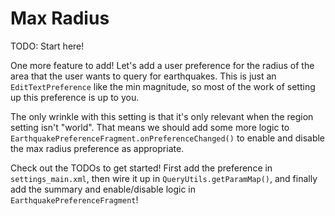 # Max Radius

TODO: Start here!

One more feature to add! Let's add a user preference for the radius of the area that the user wants to query for earthquakes. This is just an `EditTextPreference` like the min magnitude, so most of the work of setting up this preference is up to you.

The only wrinkle with this setting is that it's only relevant when the region setting isn't "world". That means we should add some more logic to `EarthquakePreferenceFragment.onPreferenceChanged()` to enable and disable the max radius preference as appropriate.

Check out the TODOs to get started! First add the preference in `settings_main.xml`, then wire it up in `QueryUtils.getParamMap()`, and finally add the summary and enable/disable logic in `EarthquakePreferenceFragment`!
